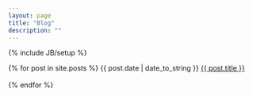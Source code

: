```yaml
---
layout: page
title: "Blog"
description: ""
---
```

{% include JB/setup %}
<div style="font-size:14px">
{% for post in site.posts %}
    {{ post.date | date_to_string }} <a href="{{ site.baseurl }}{{ post.url }}">{{ post.title }}</a><br><br>
{% endfor %}
</div>
